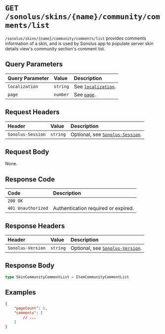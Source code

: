 # `GET /sonolus/skins/{name}/community/comments/list`

`/sonolus/skins/{name}/community/comments/list` provides comments information of a skin, and is used by Sonolus app to populate server skin details view's community section's comment list.

## Query Parameters

| Query Parameter | Value    | Description                                                |
| :-------------- | :------- | :--------------------------------------------------------- |
| `localization`  | `string` | See [`localization`](../query-parameters/localization.md). |
| `page`          | `number` | See [`page`](../query-parameters/page.md).                 |

## Request Headers

| Header            | Value    | Description                                                       |
| :---------------- | :------- | :---------------------------------------------------------------- |
| `Sonolus-Session` | `string` | Optional, see [`Sonolus-Session`](../headers/sonolus-session.md). |

## Request Body

None.

## Response Code

| Code               | Description                         |
| :----------------- | :---------------------------------- |
| `200 OK`           |                                     |
| `401 Unauthorized` | Authentication required or expired. |

## Response Headers

| Header            | Value    | Description                                                       |
| :---------------- | :------- | :---------------------------------------------------------------- |
| `Sonolus-Version` | `string` | Optional, see [`Sonolus-Version`](../headers/sonolus-version.md). |

## Response Body

```ts
type SkinCommunityCommentList = ItemCommunityCommentList
```

## Examples

```json
{
    "pageCount": 5,
    "comments": [
        // ...
    ]
}
```
